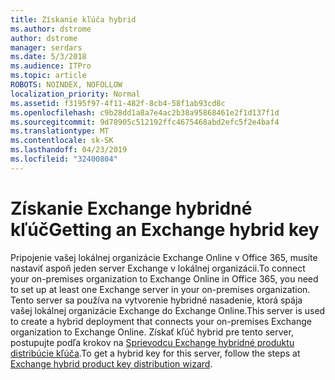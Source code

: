```yaml
---
title: Získanie kľúča hybrid
ms.author: dstrome
author: dstrome
manager: serdars
ms.date: 5/3/2018
ms.audience: ITPro
ms.topic: article
ROBOTS: NOINDEX, NOFOLLOW
localization_priority: Normal
ms.assetid: f3195f97-4f11-482f-8cb4-58f1ab93cd8c
ms.openlocfilehash: c9b28dd1a8a7e4ac2b38a95868461e2f1d137f1d
ms.sourcegitcommit: 9d78905c512192ffc4675468abd2efc5f2e4baf4
ms.translationtype: MT
ms.contentlocale: sk-SK
ms.lasthandoff: 04/23/2019
ms.locfileid: "32400804"
---
```

# <a name="getting-an-exchange-hybrid-key"></a><span data-ttu-id="0b590-102">Získanie Exchange hybridné kľúč</span><span class="sxs-lookup"><span data-stu-id="0b590-102">Getting an Exchange hybrid key</span></span>

<span data-ttu-id="0b590-103">Pripojenie vašej lokálnej organizácie Exchange Online v Office 365, musíte nastaviť aspoň jeden server Exchange v lokálnej organizácii.</span><span class="sxs-lookup"><span data-stu-id="0b590-103">To connect your on-premises organization to Exchange Online in Office 365, you need to set up at least one Exchange server in your on-premises organization.</span></span> <span data-ttu-id="0b590-104">Tento server sa používa na vytvorenie hybridné nasadenie, ktorá spája vašej lokálnej organizácie Exchange do Exchange Online.</span><span class="sxs-lookup"><span data-stu-id="0b590-104">This server is used to create a hybrid deployment that connects your on-premises Exchange organization to Exchange Online.</span></span> <span data-ttu-id="0b590-105">Získať kľúč hybrid pre tento server, postupujte podľa krokov na [Sprievodcu Exchange hybridné produktu distribúcie kľúča](http://aka.ms/hybridkey).</span><span class="sxs-lookup"><span data-stu-id="0b590-105">To get a hybrid key for this server, follow the steps at [Exchange hybrid product key distribution wizard](http://aka.ms/hybridkey).</span></span>
  

